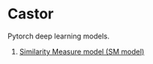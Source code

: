 # Castor

Pytorch deep learning models.

1. [Similarity Measure model (SM model)](./sm-model/README.md)

